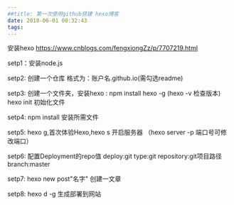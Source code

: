 ```yaml
---
##title: 第一次使用github搭建 hexo博客
date: 2018-06-01 00:32:43
tags:
---
```


安装hexo https://www.cnblogs.com/fengxiongZz/p/7707219.html

setp1：安装node.js

setp2: 创建一个仓库 格式为：账户名.github.io(需勾选readme)

setp3: 创建一个文件夹，安装hexo : npm install hexo -g    (hexo -v 检查版本)
		hexo init  初始化文件

setp4: npm install 安装所需文件

setp5: hexo g,首次体验Hexo,hexo s 开启服务器  （hexo server -p 端口号可修改端口）

setp6: 配置Deployment的repo值
		deploy:git
			type:git
			repository:git项目路径
			branch:master

setp7: hexo new post"名字"  创建一文章

setp8: hexo d -g 生成部署到网站